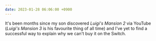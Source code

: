 ```yaml
---
date: 2023-01-28 06:06:00 +0900
---
```


It's been months since my son discovered _Luigi's Mansion 2_ via YouTube (_Luigi's Mansion 3_ is his favourite thing of all time) and I've yet to find a successful way to explain why we can't buy it on the Switch.
